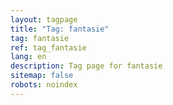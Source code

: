 ```yaml
---
layout: tagpage
title: "Tag: fantasie"
tag: fantasie
ref: tag_fantasie
lang: en
description: Tag page for fantasie
sitemap: false
robots: noindex
---
```

